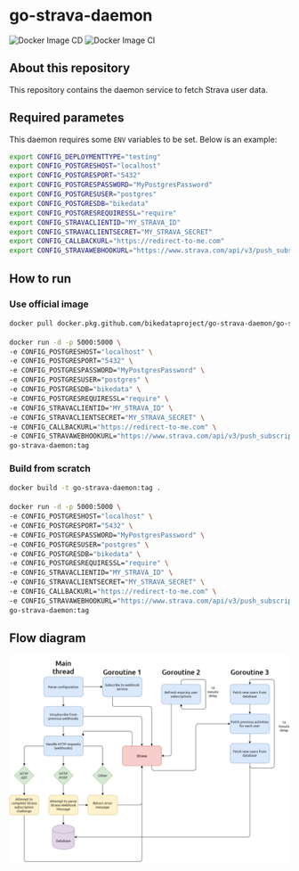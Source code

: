 # go-strava-daemon

![Docker Image CD](https://github.com/bikedataproject/go-strava-daemon/workflows/Docker%20Image%20CD/badge.svg) ![Docker Image CI](https://github.com/bikedataproject/go-strava-daemon/workflows/Docker%20Image%20CI/badge.svg)

## About this repository

This repository contains the daemon service to fetch Strava user data.

## Required parametes

This daemon requires some `ENV` variables to be set. Below is an example:

```sh
export CONFIG_DEPLOYMENTTYPE="testing"
export CONFIG_POSTGRESHOST="localhost"
export CONFIG_POSTGRESPORT="5432"
export CONFIG_POSTGRESPASSWORD="MyPostgresPassword"
export CONFIG_POSTGRESUSER="postgres"
export CONFIG_POSTGRESDB="bikedata"
export CONFIG_POSTGRESREQUIRESSL="require"
export CONFIG_STRAVACLIENTID="MY_STRAVA_ID"
export CONFIG_STRAVACLIENTSECRET="MY_STRAVA_SECRET"
export CONFIG_CALLBACKURL="https://redirect-to-me.com"
export CONFIG_STRAVAWEBHOOKURL="https://www.strava.com/api/v3/push_subscriptions"
```

## How to run

### Use official image

```sh
docker pull docker.pkg.github.com/bikedataproject/go-strava-daemon/go-strava-daemon:staging

docker run -d -p 5000:5000 \
-e CONFIG_POSTGRESHOST="localhost" \
-e CONFIG_POSTGRESPORT="5432" \
-e CONFIG_POSTGRESPASSWORD="MyPostgresPassword" \
-e CONFIG_POSTGRESUSER="postgres" \
-e CONFIG_POSTGRESDB="bikedata" \
-e CONFIG_POSTGRESREQUIRESSL="require" \
-e CONFIG_STRAVACLIENTID="MY_STRAVA_ID" \
-e CONFIG_STRAVACLIENTSECRET="MY_STRAVA_SECRET" \
-e CONFIG_CALLBACKURL="https://redirect-to-me.com" \
-e CONFIG_STRAVAWEBHOOKURL="https://www.strava.com/api/v3/push_subscriptions" \
go-strava-daemon:tag
```

### Build from scratch

```sh
docker build -t go-strava-daemon:tag .

docker run -d -p 5000:5000 \
-e CONFIG_POSTGRESHOST="localhost" \
-e CONFIG_POSTGRESPORT="5432" \
-e CONFIG_POSTGRESPASSWORD="MyPostgresPassword" \
-e CONFIG_POSTGRESUSER="postgres" \
-e CONFIG_POSTGRESDB="bikedata" \
-e CONFIG_POSTGRESREQUIRESSL="require" \
-e CONFIG_STRAVACLIENTID="MY_STRAVA_ID" \
-e CONFIG_STRAVACLIENTSECRET="MY_STRAVA_SECRET" \
-e CONFIG_CALLBACKURL="https://redirect-to-me.com" \
-e CONFIG_STRAVAWEBHOOKURL="https://www.strava.com/api/v3/push_subscriptions" \
go-strava-daemon:tag
```

## Flow diagram

![Flowdiagram](doc/FlowDiagram.png)
